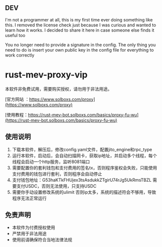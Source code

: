 ## DEV
I'm not a programmer at all, this is my first time ever doing something like this. I removed the license check just because I was curious and wanted to learn how it works. I decided to share it here in case someone else finds it useful too

You no longer need to provide a signature in the config. The only thing you need to do is insert your own public key in the config file for everything to work correctly

# rust-mev-proxy-vip
本软件非免费试用，需要购买授权，请勿用于非法用途。

[官方网站 ：https://www.solboxs.com/proxy](https://www.solboxs.com/proxy)

[使用教程：https://rust-mev-bot.solboxs.com/basics/proxy-fu-wu](https://rust-mev-bot.solboxs.com/basics/proxy-fu-wu)

## 使用说明

1. 下载本软件，解压后，修改config.yaml文件，配置jito_engine和rpc_type
2. 运行本软件，启动后，会自动扫描网卡，获取ip地址，并启动多个线程，每个线程会启动一个http服务，监听8081端口
3. 需要配置你的套利钱包和支付费用的签名tx，否则程序鉴权会失败，只能使用支付费用的钱包进行套利，否则程序会自动停止
4. 支付钱包地址：G53haKTkFHUjex3tsAsdukkZTgirU74rJg5UkRmsTBZL  需要支付USDC，否则无法使用，只支持USDC
5. 需要你手动设置修改系统的ulimit 否则ip太多，系统的描述符会不够用，导致程序无法正常运行

## 免责声明

- 本软件为付费授权使用
- 严禁用于非法用途
- 使用前请确保符合当地法律法规


